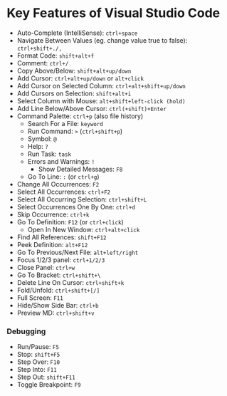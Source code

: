 Key Features of Visual Studio Code
====================================
* Auto-Complete (IntelliSense): `ctrl+space`
* Navigate Between Values (eg. change value true to false): `ctrl+shift+./,`
* Format Code: `shift+alt+f`
* Comment: `ctrl+/`
* Copy Above/Below: `shift+alt+up/down`
* Add Cursor: `ctrl+alt+up/down` or `alt+click`
* Add Cursor on Selected Column: `ctrl+alt+shift+up/down`
* Add Cursors on Selection: `shift+alt+i`
* Select Column with Mouse: `alt+shift+left-click (hold)`
* Add Line Below/Above Cursor: `ctrl(+shift)+Enter`
* Command Palette: `ctrl+p` (also file history)
    * Search For a File: `keyword`
    * Run Command: `>` (`ctrl+shift+p`)
    * Symbol: `@`
    * Help: `?`
    * Run Task: `task`
    * Errors and Warnings: `!`
        * Show Detailed Messages: `F8`
    * Go To Line: `:` (or `ctrl+g`)
* Change All Occurrences: `F2`
* Select All Occurrences: `ctrl+F2`
* Select All Occurring Selection: `ctrl+shift+L`
* Select Occurrences One By One: `ctrl+d`
* Skip Occurrence: `ctrl+k`
* Go To Definition: `F12` (or `ctrl+click`)
    * Open In New Window: `ctrl+alt+click`
* Find All References: `shift+F12`
* Peek Definition: `alt+F12`
* Go To Previous/Next File: `alt+left/right`
* Focus 1/2/3 panel: `ctrl+1/2/3`
* Close Panel: `ctrl+w`
* Go To Bracket: `ctrl+shift+\`
* Delete Line On Cursor: `ctrl+shift+k`
* Fold/Unfold: `ctrl+shift+[/]`
* Full Screen: `F11`
* Hide/Show Side Bar: `ctrl+b`
* Preview MD: `ctrl+shift+v`

### Debugging
* Run/Pause: `F5`
* Stop: `shift+F5`
* Step Over: `F10`
* Step Into: `F11`
* Step Out: `shift+F11`
* Toggle Breakpoint: `F9`
